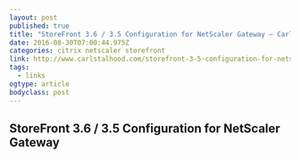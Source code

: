 ```yaml
---
layout: post
published: true
title: "StoreFront 3.6 / 3.5 Configuration for NetScaler Gateway – Carl Stalhood"
date: 2016-08-30T07:00:44.975Z
categories: citrix netscaler storefront
link: http://www.carlstalhood.com/storefront-3-5-configuration-for-netscaler-gateway/
tags:
  - links
ogtype: article
bodyclass: post
---
```


## StoreFront 3.6 / 3.5 Configuration for NetScaler Gateway
